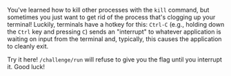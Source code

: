 You've learned how to kill other processes with the `kill` command, but sometimes you just want to get rid of the process that's clogging up your terminal!
Luckily, terminals have a hotkey for this: `Ctrl-C` (e.g., holding down the `Ctrl` key and pressing `C`) sends an "interrupt" to whatever application is waiting on input from the terminal and, typically, this causes the application to cleanly exit.

Try it here!
`/challenge/run` will refuse to give you the flag until you interrupt it.
Good luck!
